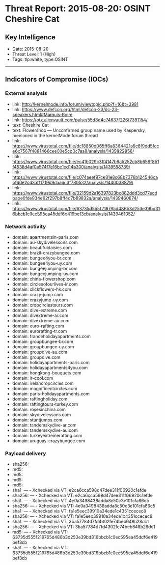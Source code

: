 # Threat Report: 2015-08-20: OSINT  Cheshire Cat


## Key Intelligence
* Date: 2015-08-20
* Threat Level: 1 (High)
* Tags: tlp:white, type:OSINT

---

## Indicators of Compromise (IOCs)
### External analysis
* link: http://kernelmode.info/forum/viewtopic.php?f=16&t=3981
* link: https://www.defcon.org/html/defcon-23/dc-23-speakers.html#Marquis-Boire
* link: https://otx.alienvault.com/pulse/55d3d4c74637f226f7391154/
* text: Cheshire Cat
* text: Flowershop — Unconfirmed group name used by Kaspersky, menioned in the kernelMode forum thread
* link: https://www.virustotal.com/file/dc18850d065ff6a8364421a9c8f9dd5fcce6c7567f4881466cee00e5cd0c7aa8/analysis/1439822856/
* link: https://www.virustotal.com/file/ec41b029c3ff4147b6a5252cb8b659f851f4538d4af0a574f7e16bc1cd14a300/analysis/1439558789/
* link: https://www.virustotal.com/file/c074aeef97ce81e8c68b7376b124546cabf40e2cd3aff1719d9daa6c3f780532/analysis/1440038879/
* link: https://www.virustotal.com/file/32159d2a16397823bc882ddd3cd77ecdbabe0fde934e62f297b8ff4d7b89832a/analysis/1439460874/
* link: https://www.virustotal.com/file/63735d555f219765d486b3d253e39bd316bbcb1c0ec595ea45ddf6e419bef3cb/analysis/1439461052/

### Network activity
* domain: apartmentsin-paris.com
* domain: au-skydivelessons.com
* domain: beautifuldaisies.com
* domain: brazil-crazybungee.com
* domain: bungee4you-br.com
* domain: bungee4you-uy.com
* domain: bungeejumping-br.com
* domain: bungeejumping-uy.com
* domain: china-flowershop.com
* domain: circlesofourlives-ir.com
* domain: clickflowers-hk.com
* domain: crazy-jump.com
* domain: crazyjump-uy.com
* domain: cropcirclestours.com
* domain: dive-extreme.com
* domain: divextreme-ar.com
* domain: divextreme-au.com
* domain: euro-rafting.com
* domain: eurorafting-tr.com
* domain: franceholidayapartments.com
* domain: groupbungee-br.com
* domain: groupbungee-uy.com
* domain: groupdive-au.com
* domain: groupdive.com
* domain: holidayapartments-paris.com
* domain: holidayapartments4you.com
* domain: hongkong-bouquets.com
* domain: ir-cool.com
* domain: irelancropcircles.com
* domain: magnificentcircles.com
* domain: paris-holidayapartments.com
* domain: raftingholiday.com
* domain: raftingtours-turkey.com
* domain: rosesinchina.com
* domain: skydivelessons.com
* domain: stuntjumps.com
* domain: tandemskydive-ar.com
* domain: tandemskydive-au.com
* domain: turkeyextremerafting.com
* domain: uruguay-crazybungee.com

### Payload delivery
* sha256: <sha256>
* md5: <md5>
* md5: <md5>
* md5: <md5>
* md5: <md5>
* sha1: <sha1> — - Xchecked via VT: e2ca6cca598d47dee311f06920c1efde
* sha256: <sha256> — - Xchecked via VT: e2ca6cca598d47dee311f06920c1efde
* sha1: <sha1> — - Xchecked via VT: 4e0a3498438adda8c50c3e101cfa86c5
* sha256: <sha256> — - Xchecked via VT: 4e0a3498438adda8c50c3e101cfa86c5
* sha1: <sha1> — - Xchecked via VT: fa1e5eec39910a34ede1c4351ccecec8
* sha256: <sha256> — - Xchecked via VT: fa1e5eec39910a34ede1c4351ccecec8
* sha1: <sha1> — - Xchecked via VT: 3ba57784d7fd4302fe74beb648b28dc1
* sha256: <sha256> — - Xchecked via VT: 3ba57784d7fd4302fe74beb648b28dc1
* md5: <md5> — - Xchecked via VT: 63735d555f219765d486b3d253e39bd316bbcb1c0ec595ea45ddf6e419bef3cb
* sha1: <sha1> — - Xchecked via VT: 63735d555f219765d486b3d253e39bd316bbcb1c0ec595ea45ddf6e419bef3cb
